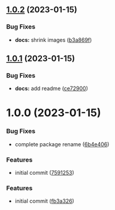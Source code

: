## [1.0.2](https://github.com/semantic-release-extras/github-comment-specific/compare/v1.0.1...v1.0.2) (2023-01-15)


### Bug Fixes

* **docs:** shrink images ([b3a869f](https://github.com/semantic-release-extras/github-comment-specific/commit/b3a869f22d9a1b17ef51470dd16ed38d34ed1b13))

## [1.0.1](https://github.com/semantic-release-extras/github-comment-specific/compare/v1.0.0...v1.0.1) (2023-01-15)


### Bug Fixes

* **docs:** add readme ([ce72900](https://github.com/semantic-release-extras/github-comment-specific/commit/ce72900bb2cb918c36e57e826dc6ee88336fa6a1))

# 1.0.0 (2023-01-15)

### Bug Fixes

- complete package rename ([6b4e406](https://github.com/semantic-release-extras/github-comment-specific/commit/6b4e4068a38bd3844ecac9d65049b76653179476))

### Features

- initial commit ([7591253](https://github.com/semantic-release-extras/github-comment-specific/commit/759125323306a1e75df55a4f3db6ccd27c7516cc))

### Features

- initial commit ([fb3a326](https://github.com/semantic-release-extras/github-comment-specific/commit/fb3a326e4b83b9308fa8f04563a32ccd6ae09c3c))
